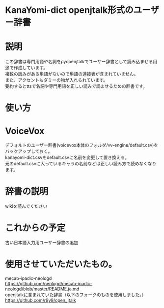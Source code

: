 # KanaYomi-dict openjtalk形式のユーザー辞書 
# 説明  
この辞書は専門用語や名詞をpyopenjtalkでユーザー辞書として読み込ませる用途で作成しています。  
複数の読みがある単語がないので単語の連接表が含まれていません。  
また、アクセントもダミーの物が入れられています。  
要約するとttsで名詞や専門用語を正しい読みで読ませるための辞書です。  

# 使い方
# VoiceVox
デフォルトのユーザー辞書(voicevox本体のフォルダ/vv-engine/default.csv)をバックアップしておく。  
kanayomi-dict.csvをdefault.csvに名前を変更して置き換える。  
元のdefault.csvに入っているキャラの名前などは正しい読み方で読めなくなります。  

# 辞書の説明  
wikiを読んでください

# これからの予定  
古い日本語入力用ユーザー辞書の追加  

# 使用させていただいたもの。  
mecab-ipadic-neologd  
https://github.com/neologd/mecab-ipadic-neologd/blob/master/README.ja.md  
openjtalkに含まれていた辞書（以下のフォークのものを使用しました。）  
https://github.com/r9y9/open_jtalk  

